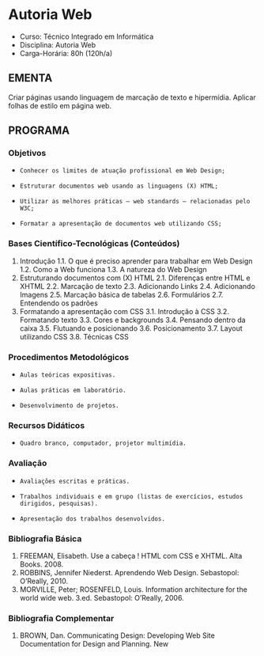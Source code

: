 # Autoria Web 


* Curso: Técnico Integrado em Informática
* Disciplina: Autoria Web                                                               
* Carga-Horária: 80h (120h/a)

## EMENTA

Criar páginas usando linguagem de marcação de texto e hipermídia. Aplicar folhas de estilo em página web.

## PROGRAMA
### Objetivos

*     Conhecer os limites de atuação profissional em Web Design;
*     Estruturar documentos web usando as linguagens (X) HTML;
*     Utilizar as melhores práticas – web standards – relacionadas pelo W3C;
*     Formatar a apresentação de documentos web utilizando CSS;

### Bases Científico-Tecnológicas (Conteúdos)

1.    Introdução
      1.1. O que é preciso aprender para trabalhar em Web Design
      1.2. Como a Web funciona
      1.3. A natureza do Web Design
2.    Estruturando documentos com (X) HTML
      2.1. Diferenças entre HTML e XHTML
      2.2. Marcação de texto
      2.3. Adicionando Links
      2.4. Adicionando Imagens
      2.5. Marcação básica de tabelas
      2.6. Formulários
      2.7. Entendendo os padrões
3.    Formatando a apresentação com CSS
      3.1. Introdução à CSS
      3.2. Formatando texto
      3.3. Cores e backgrounds
      3.4. Pensando dentro da caixa
      3.5. Flutuando e posicionando
      3.6. Posicionamento
      3.7. Layout utilizando CSS
      3.8. Técnicas CSS

### Procedimentos Metodológicos

*     Aulas teóricas expositivas.
*     Aulas práticas em laboratório.
*     Desenvolvimento de projetos.

### Recursos Didáticos

*     Quadro branco, computador, projetor multimídia.

### Avaliação

*     Avaliações escritas e práticas.
*     Trabalhos individuais e em grupo (listas de exercícios, estudos dirigidos, pesquisas).
*     Apresentação dos trabalhos desenvolvidos.

### Bibliografia Básica

1.    FREEMAN, Elisabeth. Use a cabeça ! HTML com CSS e XHTML. Alta Books. 2008.
2.    ROBBINS, Jennifer Niederst. Aprendendo Web Design. Sebastopol: O’Really, 2010.
3.    MORVILLE, Peter; ROSENFELD, Louis. Information architecture for the world wide web. 3.ed. Sebastopol:
      O’Really, 2006.

### Bibliografia Complementar

1.    BROWN, Dan. Communicating Design: Developing Web Site Documentation for Design and Planning. New